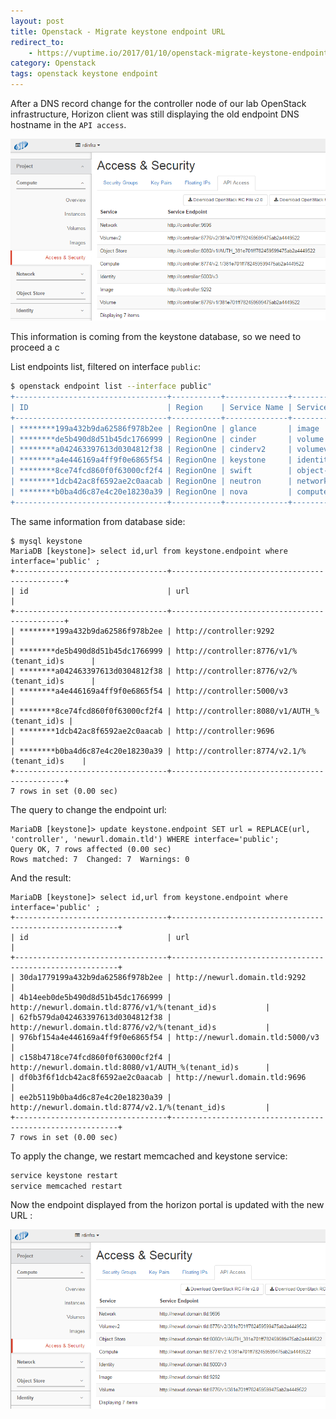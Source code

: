 ```yaml
---
layout: post
title: Openstack - Migrate keystone endpoint URL
redirect_to:
    - https://vuptime.io/2017/01/10/openstack-migrate-keystone-endpoint-url/
category: Openstack
tags: openstack keystone endpoint
---
```


After a DNS record change for the controller node of our lab OpenStack infrastructure, Horizon client was still displaying the old endpoint DNS hostname in the ``API access``.

![Old API access settings](/images/MigrateOpenstackKeystoneUrl/before.png "Old API access settings")

This information is coming from the keystone database, so we need to proceed a c

List endpoints list, filtered on interface ``public``:

```bash
$ openstack endpoint list --interface public"
+----------------------------------+-----------+--------------+--------------+---------+-----------+----------------------------------------------------------+
| ID                               | Region    | Service Name | Service Type | Enabled | Interface | URL                                                      |
+----------------------------------+-----------+--------------+--------------+---------+-----------+----------------------------------------------------------+
| ********199a432b9da62586f978b2ee | RegionOne | glance       | image        | True    | public    | http://controller:9292                                   |
| ********de5b490d8d51b45dc1766999 | RegionOne | cinder       | volume       | True    | public    | http://controller:8776/v1/%(tenant_id)s                  |
| ********a042463397613d0304812f38 | RegionOne | cinderv2     | volumev2     | True    | public    | http://controller:8776/v2/%(tenant_id)s                  |
| ********a4e446169a4ff9f0e6865f54 | RegionOne | keystone     | identity     | True    | public    | http://controller:5000/v3                                |
| ********8ce74fcd860f0f63000cf2f4 | RegionOne | swift        | object-store | True    | public    | http://controller:8080/v1/AUTH_%(tenant_id)s             |
| ********1dcb42ac8f6592ae2c0aacab | RegionOne | neutron      | network      | True    | public    | http://controller:9696                                   |
| ********b0ba4d6c87e4c20e18230a39 | RegionOne | nova         | compute      | True    | public    | http://controller:8774/v2.1/%(tenant_id)s                |
+----------------------------------+-----------+--------------+--------------+---------+-----------+----------------------------------------------------------+
```

The same information from database side:

```
$ mysql keystone
MariaDB [keystone]> select id,url from keystone.endpoint where interface='public' ;
+----------------------------------+----------------------------------------------+
| id                               | url                                          |
+----------------------------------+----------------------------------------------+
| ********199a432b9da62586f978b2ee | http://controller:9292                       |
| ********de5b490d8d51b45dc1766999 | http://controller:8776/v1/%(tenant_id)s      |
| ********a042463397613d0304812f38 | http://controller:8776/v2/%(tenant_id)s      |
| ********a4e446169a4ff9f0e6865f54 | http://controller:5000/v3                    |
| ********8ce74fcd860f0f63000cf2f4 | http://controller:8080/v1/AUTH_%(tenant_id)s |
| ********1dcb42ac8f6592ae2c0aacab | http://controller:9696                       |
| ********b0ba4d6c87e4c20e18230a39 | http://controller:8774/v2.1/%(tenant_id)s    |
+----------------------------------+----------------------------------------------+
7 rows in set (0.00 sec)
```

The query to change the endpoint url:

```
MariaDB [keystone]> update keystone.endpoint SET url = REPLACE(url, 'controller', 'newurl.domain.tld') WHERE interface='public';
Query OK, 7 rows affected (0.00 sec)
Rows matched: 7  Changed: 7  Warnings: 0
```

And the result:

```
MariaDB [keystone]> select id,url from keystone.endpoint where interface='public' ;
+----------------------------------+----------------------------------------------------------+
| id                               | url                                                      |
+----------------------------------+----------------------------------------------------------+
| 30da1779199a432b9da62586f978b2ee | http://newurl.domain.tld:9292                            |
| 4b14eeb0de5b490d8d51b45dc1766999 | http://newurl.domain.tld:8776/v1/%(tenant_id)s           |
| 62fb579da042463397613d0304812f38 | http://newurl.domain.tld:8776/v2/%(tenant_id)s           |
| 976bf154a4e446169a4ff9f0e6865f54 | http://newurl.domain.tld:5000/v3                         |
| c158b4718ce74fcd860f0f63000cf2f4 | http://newurl.domain.tld:8080/v1/AUTH_%(tenant_id)s      |
| df0b3f6f1dcb42ac8f6592ae2c0aacab | http://newurl.domain.tld:9696                            |
| ee2b5119b0ba4d6c87e4c20e18230a39 | http://newurl.domain.tld:8774/v2.1/%(tenant_id)s         |
+----------------------------------+----------------------------------------------------------+
7 rows in set (0.00 sec)
```

To apply the change, we restart memcached and keystone service:
```bash
service keystone restart
service memcached restart
```

Now the endpoint displayed from the horizon portal is updated with the new URL :

![New API access settings](/images/MigrateOpenstackKeystoneUrl/after.png "New API access settings")
